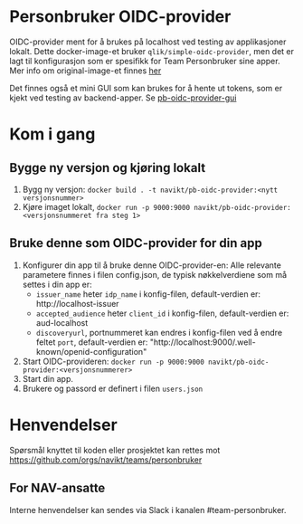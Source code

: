 # Personbruker OIDC-provider

OIDC-provider ment for å brukes på localhost ved testing av applikasjoner lokalt.
Dette docker-image-et bruker `qlik/simple-oidc-provider`, men det er lagt til konfigurasjon 
som er spesifikk for Team Personbruker sine apper. Mer info om original-image-et finnes [her](https://hub.docker.com/r/qlik/simple-oidc-provider/)

Det finnes også et mini GUI som kan brukes for å hente ut tokens, som er kjekt ved testing av backend-apper. 
Se [pb-oidc-provider-gui](https://github.com/navikt/pb-oidc-provider-gui)

# Kom i gang

## Bygge ny versjon og kjøring lokalt
1. Bygg ny versjon: `docker build . -t navikt/pb-oidc-provider:<nytt versjonsnummer>`
2. Kjøre imaget lokalt, `docker run -p 9000:9000 navikt/pb-oidc-provider:<versjonsnummeret fra steg 1>`

## Bruke denne som OIDC-provider for din app
1. Konfigurer din app til å bruke denne OIDC-provider-en:
   Alle relevante parametere finnes i filen config.json, de typisk nøkkelverdiene som må settes i din app er:
     - `issuer_name` heter `idp_name` i konfig-filen, default-verdien er: http://localhost-issuer
     - `accepted_audience` heter `client_id` i konfig-filen, default-verdien er: aud-localhost
     - `discoveryurl`, portnummeret kan endres i konfig-filen ved å endre feltet `port`, default-verdien er: "http://localhost:9000/.well-known/openid-configuration"
2. Start OIDC-provideren: `docker run -p 9000:9000 navikt/pb-oidc-provider:<versjonsnummerer>`
3. Start din app.
4. Brukere og passord er definert i filen `users.json`

# Henvendelser

Spørsmål knyttet til koden eller prosjektet kan rettes mot https://github.com/orgs/navikt/teams/personbruker

## For NAV-ansatte

Interne henvendelser kan sendes via Slack i kanalen #team-personbruker.
